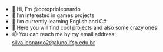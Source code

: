 - 👋 Hi, I’m @oproprioleonardo
- 👀 I’m interested in games projects
- 🌱 I’m currently learning English and C#
- 💞️ Here you will find cool projects and also some crazy ones
- 📫 You can reach me by my email address: silva.leonardo2@aluno.ifsp.edu.br
